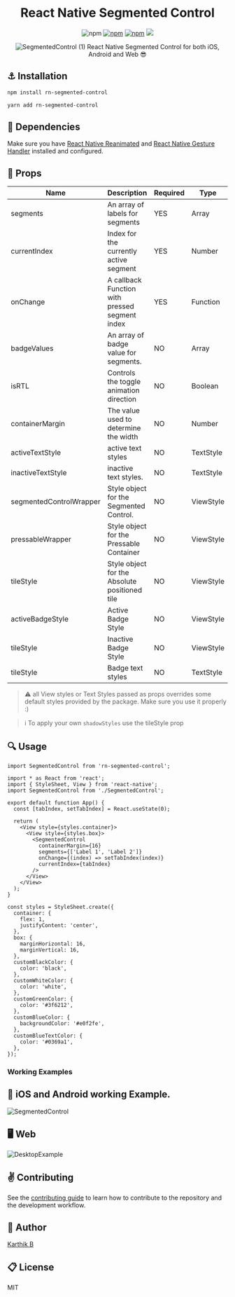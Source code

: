 <div align="center">
<h1>React Native Segmented Control</h1>

![npm](https://badgen.net/badge/license/MIT/blue)
[![npm](https://badgen.net/npm/dt/rn-segmented-control)](https://www.npmjs.com/package/rn-segmented-control)
[![npm](https://badgen.net/npm/v/rn-segmented-control)](https://www.npmjs.com/package/rn-segmented-control)
[![](https://badgen.net/npm/types/tslib)](https://badgen.net/npm/types/tslib)

![SegmentedControl (1)](https://user-images.githubusercontent.com/35562287/149624807-88be6b2c-e9ee-4f1d-80d9-8b3711df0a70.gif)
React Native Segmented Control for both iOS, Android and Web 😎

</div>

## :anchor: Installation

```sh
npm install rn-segmented-control
```

```sh
yarn add rn-segmented-control
```

## :arrows_counterclockwise: Dependencies

Make sure you have [React Native Reanimated](https://docs.swmansion.com/react-native-reanimated/docs) and [React Native Gesture Handler](https://docs.swmansion.com/react-native-gesture-handler/docs/) installed and configured.

## :wrench: Props

| Name                    | Description                                    | Required | Type      | Default  |
| ----------------------- | ---------------------------------------------- | -------- | --------- | -------- |
| segments                | An array of labels for segments                | YES      | Array     | []       |
| currentIndex            | Index for the currently active segment         | YES      | Number    | 0        |
| onChange                | A callback Function with pressed segment index | YES      | Function  | () => {} |
| badgeValues             | An array of badge value for segments.          | NO       | Array     | []       |
| isRTL                   | Controls the toggle animation direction        | NO       | Boolean   | false    |
| containerMargin         | The value used to determine the width          | NO       | Number    | 16       |
| activeTextStyle         | active text styles                             | NO       | TextStyle | {}       |
| inactiveTextStyle       | inactive text styles.                          | NO       | TextStyle | {}       |
| segmentedControlWrapper | Style object for the Segmented Control.        | NO       | ViewStyle | {}       |
| pressableWrapper        | Style object for the Pressable Container       | NO       | ViewStyle | {}       |
| tileStyle               | Style object for the Absolute positioned tile  | NO       | ViewStyle | {}       |
| activeBadgeStyle        | Active Badge Style                             | NO       | ViewStyle | {}       |
| tileStyle               | Inactive Badge Style                           | NO       | ViewStyle | {}       |
| tileStyle               | Badge text styles                              | NO       | TextStyle | {}       |

> :warning: all View styles or Text Styles passed as props overrides some default styles provided by the package. Make sure you use it properly :)

> :information_source: To apply your own `shadowStyles` use the tileStyle prop

## :mag: Usage

```tsx
import SegmentedControl from 'rn-segmented-control';

import * as React from 'react';
import { StyleSheet, View } from 'react-native';
import SegmentedControl from './SegmentedControl';

export default function App() {
  const [tabIndex, setTabIndex] = React.useState(0);

  return (
    <View style={styles.container}>
      <View style={styles.box}>
        <SegmentedControl
          containerMargin={16}
          segments={['Label 1', 'Label 2']}
          onChange={(index) => setTabIndex(index)}
          currentIndex={tabIndex}
        />
      </View>
    </View>
  );
}

const styles = StyleSheet.create({
  container: {
    flex: 1,
    justifyContent: 'center',
  },
  box: {
    marginHorizontal: 16,
    marginVertical: 16,
  },
  customBlackColor: {
    color: 'black',
  },
  customWhiteColor: {
    color: 'white',
  },
  customGreenColor: {
    color: '#3f6212',
  },
  customBlueColor: {
    backgroundColor: '#e0f2fe',
  },
  customBlueTextColor: {
    color: '#0369a1',
  },
});
```

### Working Examples

## :iphone: iOS and Android working Example.

![SegmentedControl](https://user-images.githubusercontent.com/35562287/149624111-2b3d1f7f-a685-404a-a167-f7020706880d.gif)

## :desktop_computer: Web

![DesktopExample](https://user-images.githubusercontent.com/35562287/149624298-c415d1cc-5f65-4e44-8efb-02a9e0f96dbb.gif)

## :v: Contributing

See the [contributing guide](CONTRIBUTING.md) to learn how to contribute to the repository and the development workflow.

## :man: Author

[Karthik B](https://twitter.com/_iam_karthik)

## :clipboard: License

MIT
